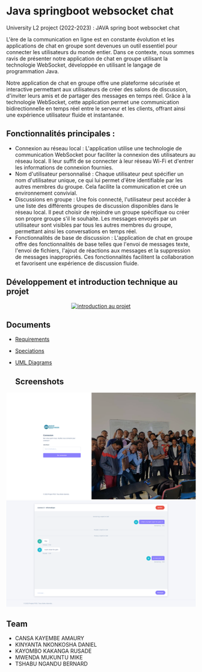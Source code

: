 # Java springboot websocket chat
University L2 project (2022-2023) : JAVA spring boot  websocket chat

L'ère de la communication en ligne est en constante évolution et les applications de chat en groupe sont devenues un outil essentiel pour connecter les utilisateurs du monde entier. Dans ce contexte, nous sommes ravis de présenter notre application de chat en groupe utilisant la technologie WebSocket, développée en utilisant le langage de programmation Java.

Notre application de chat en groupe offre une plateforme sécurisée et interactive permettant aux utilisateurs de créer des salons de discussion, d'inviter leurs amis et de partager des messages en temps réel. Grâce à la technologie WebSocket, cette application permet une communication bidirectionnelle en temps réel entre le serveur et les clients, offrant ainsi une expérience utilisateur fluide et instantanée.

## Fonctionnalités principales :
* Connexion au réseau local : L'application utilise une technologie de communication WebSocket pour faciliter la connexion des utilisateurs au réseau local. Il leur suffit de se connecter à leur réseau Wi-Fi et d'entrer les informations de connexion fournies.
* Nom d'utilisateur personnalisé : Chaque utilisateur peut spécifier un nom d'utilisateur unique, ce qui lui permet d'être identifiable par les autres membres du groupe. Cela facilite la communication et crée un environnement convivial.
* Discussions en groupe : Une fois connecté, l'utilisateur peut accéder à une liste des différents groupes de discussion disponibles dans le réseau local. Il peut choisir de rejoindre un groupe spécifique ou créer son propre groupe s'il le souhaite. Les messages envoyés par un utilisateur sont visibles par tous les autres membres du groupe, permettant ainsi les conversations en temps réel.
* Fonctionnalités de base de discussion : L'application de chat en groupe offre des fonctionnalités de base telles que l'envoi de messages texte, l'envoi de fichiers, l'ajout de réactions aux messages et la suppression de messages inappropriés. Ces fonctionnalités facilitent la collaboration et favorisent une expérience de discussion fluide.

## Développement et introduction technique au projet

<p align="center">
  <a href="https://www.youtube.com/watch?v=Or6CZizFghM">
      <img src="https://img.youtube.com/vi/Or6CZizFghM/0.jpg" alt="introduction au projet" />
  </a>
</p>

## Documents
- [Requirements](presentation/2_poo_unh_cahier_23.pdf)
- [Speciations](presentation/2_poo_unh_besoins_23.pdf)
- [UML Diagrams](presentation/2_poo_unh_uml_23.pdf)

  ## Screenshots

![login](presentation/screenshot-1.png)
![chat](presentation/screenshot-2.png)

## Team 
- CANSA KAYEMBE AMAURY
- KINYANTA NKONKOSHA DANIEL
- KAYOMBO KAKANGA RUSADE
- MWENDA MUKUNTU MIKE
- TSHABU NGANDU BERNARD

